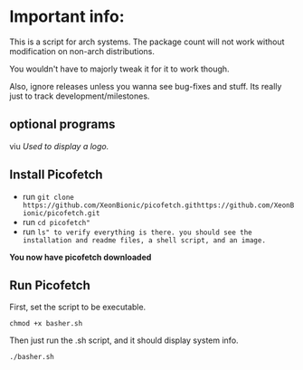 # Important info:
This is a script for arch systems. The package count will not work without modification on non-arch distributions.

You wouldn't have to majorly tweak it for it to work though.

Also, ignore releases unless you wanna see bug-fixes and stuff. Its really just to track development/milestones.


## optional programs ##
viu 
*Used to display a logo.*

## Install Picofetch ##
* run `git clone https://github.com/XeonBionic/picofetch.githttps://github.com/XeonBionic/picofetch.git`
* run `cd picofetch"`
* run `ls" to verify everything is there. you should see the installation and readme files, a shell script, and an image.`

**You now have picofetch downloaded**

## Run Picofetch ##
First, set the script to be executable.

`chmod +x basher.sh`

Then just run the .sh script, and it should display system info.

`./basher.sh`
